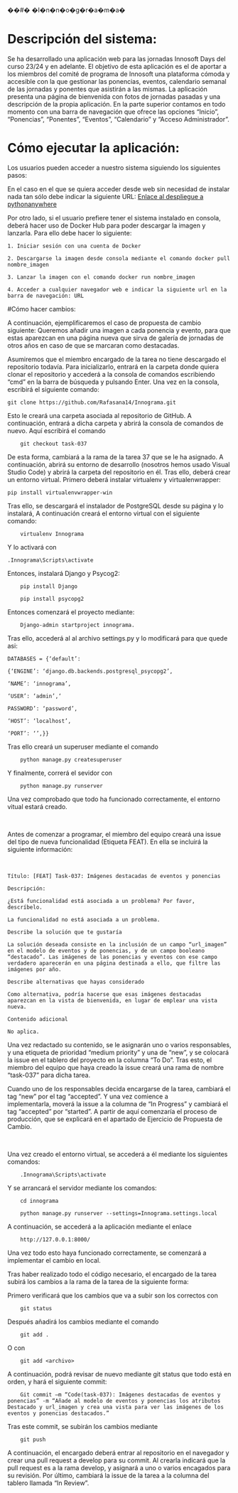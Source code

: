 ��#� �I�n�n�o�g�r�a�m�a�

# Descripción del sistema: 

Se ha desarrollado una aplicación web para las jornadas Innosoft Days del curso 23/24 y en adelante. El objetivo de esta aplicación es el de aportar a los miembros del comité de programa de Innosoft una plataforma cómoda y accesible con la que gestionar las ponencias, eventos, calendario semanal de las jornadas y ponentes que asistirán a las mismas. La aplicación presenta una página de bienvenida con fotos de jornadas pasadas y una descripción de la propia aplicación. En la parte superior contamos en todo momento con una barra de navegación que ofrece las opciones “Inicio”, “Ponencias”, “Ponentes”, “Eventos”, “Calendario” y “Acceso Administrador”. 


# Cómo ejecutar la aplicación: 

Los usuarios pueden acceder a nuestro sistema siguiendo los siguientes pasos: 

En el caso en el que se quiera acceder desde web sin necesidad de instalar nada tan sólo debe indicar la siguiente URL: [Enlace al despliegue a pythonanywhere](http://ivamorgra.pythonanywhere.com/) 

Por otro lado, si el usuario prefiere tener el sistema instalado en consola, deberá hacer uso de Docker Hub para poder descargar la imagen y lanzarla. Para ello debe hacer lo siguiente: 

    1. Iniciar sesión con una cuenta de Docker 

    2. Descargarse la imagen desde consola mediante el comando docker pull nombre_imagen 

    3. Lanzar la imagen con el comando docker run nombre_imagen 

    4. Acceder a cualquier navegador web e indicar la siguiente url en la barra de navegación: URL 


#Cómo hacer cambios: 

A continuación, ejemplificaremos el caso de propuesta de cambio siguiente: Queremos añadir una imagen a cada ponencia y evento, para que estas aparezcan en una página nueva que sirva de galería de jornadas de otros años en caso de que se marcaran como destacadas. 

Asumiremos que el miembro encargado de la tarea no tiene descargado el repositorio todavía. Para inicializarlo, entrará en la carpeta donde quiera clonar el repositorio y accederá a la consola de comandos escribiendo “cmd” en la barra de búsqueda y pulsando Enter. Una vez en la consola, escribirá el siguiente comando: 
```
git clone https://github.com/Rafasana14/Innograma.git 
```

Esto le creará una carpeta asociada al repositorio de GitHub. A continuación, entrará a dicha carpeta y abrirá la consola de comandos de nuevo. Aquí escribirá el comando 
```
	git checkout task-037 
```
De esta forma, cambiará a la rama de la tarea 37 que se le ha asignado. A continuación, abrirá su entorno de desarrollo (nosotros hemos usado Visual Studio Code) y abrirá la carpeta del repositorio en él. Tras ello, deberá crear un entorno virtual. Primero deberá instalar virtualenv y virtualenwrapper: 
```
pip install virtualenvwrapper-win 
```
Tras ello, se descargará el instalador de PostgreSQL desde su página y lo instalará, A continuación creará el entorno virtual con el siguiente comando: 
```
	virtualenv Innograma 
```
Y lo activará con 
```
.Innograma\Scripts\activate 
```
Entonces, instalará Django y Psycog2: 
```
	pip install Django 

	pip install psycopg2 
```
Entonces comenzará el proyecto mediante: 
```
	Django-admin startproject innograma. 
```
Tras ello, accederá al al archivo settings.py y lo modificará para que quede asi: 
```
DATABASES = {‘default’:  

{‘ENGINE’: ‘django.db.backends.postgresql_psycopg2’, 

‘NAME’: ‘innograma’, 

‘USER’: ‘admin’,‘ 

PASSWORD’: ‘password’, 

‘HOST’: ‘localhost’, 

‘PORT’: ‘’,}} 
```
Tras ello creará un superuser mediante el comando 
```
	python manage.py createsuperuser 
```
Y finalmente, correrá el sevidor con 
```
	python manage.py runserver 
```
Una vez comprobado que todo ha funcionado correctamente, el entorno vitual estará creado. 

 

Antes de comenzar a programar, el miembro del equipo creará una issue del tipo de nueva funcionalidad (Etiqueta FEAT). En ella se incluirá la siguiente información: 

 
```
Título: [FEAT] Task-037: Imágenes destacadas de eventos y ponencias 

Descripción:  

¿Está funcionalidad está asociada a un problema? Por favor, descríbelo. 

La funcionalidad no está asociada a un problema.  

Describe la solución que te gustaría 

La solución deseada consiste en la inclusión de un campo “url_imagen” en el modelo de eventos y de ponencias, y de un campo booleano “destacado”. Las imágenes de las ponencias y eventos con ese campo verdadero aparecerán en una página destinada a ello, que filtre las imágenes por año. 

Describe alternativas que hayas considerado 

Como alternativa, podría hacerse que esas imágenes destacadas aparezcan en la vista de bienvenida, en lugar de emplear una vista nueva. 

Contenido adicional 

No aplica. 

```

Una vez redactado su contenido, se le asignarán uno o varios responsables, y una etiqueta de prioridad “medium priority” y una de “new”, y se colocará la issue en el tablero del proyecto en la columna “To Do”. Tras esto, el miembro del equipo que haya creado la issue creará una rama de nombre “task-037” para dicha tarea. 

Cuando uno de los responsables decida encargarse de la tarea, cambiará el tag “new” por el tag “accepted”. Y una vez comience a implementarla, moverá la issue a la columna de “In Progress” y cambiará el tag “accepted” por “started”. A partir de aquí comenzaría el proceso de producción, que se explicará en el apartado de Ejercicio de Propuesta de Cambio. 

 

Una vez creado el entorno virtual, se accederá a él mediante los siguientes comandos: 
```
	.Innograma\Scripts\activate 
```
Y se arrancará el servidor mediante los comandos: 
```
	cd innograma 

	python manage.py runserver --settings=Innograma.settings.local    
```
A continuación, se accederá a la aplicación mediante el enlace 
```
	http://127.0.0.1:8000/ 
```
Una vez todo esto haya funcionado correctamente, se comenzará a implementar el cambio en local. 

Tras haber realizado todo el código necesario, el encargado de la tarea subirá los cambios a la rama de la tarea de la siguiente forma: 

Primero verificará que los cambios que va a subir son los correctos con 
```
	git status 
```
Después añadirá los cambios mediante el comando 
```
	git add . 
```
O con 
```
	git add <archivo> 
```
A continuación, podrá revisar de nuevo mediante git status que todo está en orden, y hará el siguiente commit: 
```
	Git commit –m “Code(task-037): Imágenes destacadas de eventos y ponencias” -m “Añade al modelo de eventos y ponencias los atributos Destacado y url_imagen y crea una vista para ver las imágenes de los eventos y ponencias destacados.” 
```
Tras este commit, se subirán los cambios mediante 
```
	git push 
```
A continuación, el encargado deberá entrar al repositorio en el navegador y crear una pull request a develop para su commit. Al crearla indicará que la pull request es a la rama develop, y asignará a uno o varios encagados para su revisión. Por último, cambiará la issue de la tarea a la columna del tablero llamada “In Review”. 
